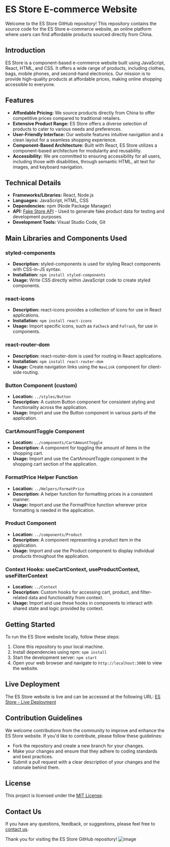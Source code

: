 # ES Store E-commerce Website

Welcome to the ES Store GitHub repository! This repository contains the source code for the ES Store e-commerce website, an online platform where users can find affordable products sourced directly from China.

## Introduction

ES Store is a component-based e-commerce website built using JavaScript, React, HTML, and CSS. It offers a wide range of products, including clothes, bags, mobile phones, and second-hand electronics. Our mission is to provide high-quality products at affordable prices, making online shopping accessible to everyone.

## Features

- **Affordable Pricing:** We source products directly from China to offer competitive prices compared to traditional retailers.
- **Extensive Product Range:** ES Store offers a diverse selection of products to cater to various needs and preferences.
- **User-Friendly Interface:** Our website features intuitive navigation and a clean layout for a seamless shopping experience.
- **Component-Based Architecture:** Built with React, ES Store utilizes a component-based architecture for modularity and reusability.
- **Accessibility:** We are committed to ensuring accessibility for all users, including those with disabilities, through semantic HTML, alt text for images, and keyboard navigation.

## Technical Details

- **Frameworks/Libraries:** React, Node.js
- **Languages:** JavaScript, HTML, CSS
- **Dependencies:** npm (Node Package Manager)
- **API:** [Fake Store API](https://fakestoreapi.com/docs) - Used to generate fake product data for testing and development purposes.
- **Development Tools:** Visual Studio Code, Git

## Main Libraries and Components Used

### styled-components
- **Description:** styled-components is used for styling React components with CSS-in-JS syntax.
- **Installation:** `npm install styled-components`
- **Usage:** Write CSS directly within JavaScript code to create styled components.

### react-icons
- **Description:** react-icons provides a collection of icons for use in React applications.
- **Installation:** `npm install react-icons`
- **Usage:** Import specific icons, such as `FaCheck` and `FaTrash`, for use in components.

### react-router-dom
- **Description:** react-router-dom is used for routing in React applications.
- **Installation:** `npm install react-router-dom`
- **Usage:** Create navigation links using the `NavLink` component for client-side routing.

### Button Component (custom)
- **Location:** `../styles/Button`
- **Description:** A custom Button component for consistent styling and functionality across the application.
- **Usage:** Import and use the Button component in various parts of the application.

### CartAmountToggle Component
- **Location:** `../components/CartAmountToggle`
- **Description:** A component for toggling the amount of items in the shopping cart.
- **Usage:** Import and use the CartAmountToggle component in the shopping cart section of the application.

### FormatPrice Helper Function
- **Location:** `../Helpers/FormatPrice`
- **Description:** A helper function for formatting prices in a consistent manner.
- **Usage:** Import and use the FormatPrice function wherever price formatting is needed in the application.

### Product Component
- **Location:** `../components/Product`
- **Description:** A component representing a product item in the application.
- **Usage:** Import and use the Product component to display individual products throughout the application.

### Context Hooks: useCartContext, useProductContext, useFilterContext
- **Location:** `../Context`
- **Description:** Custom hooks for accessing cart, product, and filter-related data and functionality from context.
- **Usage:** Import and use these hooks in components to interact with shared state and logic provided by context.

## Getting Started

To run the ES Store website locally, follow these steps:

1. Clone this repository to your local machine.
2. Install dependencies using npm: `npm install`
3. Start the development server: `npm start`
4. Open your web browser and navigate to `http://localhost:3000` to view the website.

## Live Deployment

The ES Store website is live and can be accessed at the following URL: [ES Store - Live Deployment](https://sprightly-stardust-f01d26.netlify.app/)

## Contribution Guidelines

We welcome contributions from the community to improve and enhance the ES Store website. If you'd like to contribute, please follow these guidelines:

- Fork the repository and create a new branch for your changes.
- Make your changes and ensure that they adhere to coding standards and best practices.
- Submit a pull request with a clear description of your changes and the rationale behind them.

## License

This project is licensed under the [MIT License](LICENSE).

## Contact Us

If you have any questions, feedback, or suggestions, please feel free to [contact us](mailto:contact@example.com).

Thank you for visiting the ES Store GitHub repository!
![image](https://github.com/sharifsarker/ES-Store/assets/33769832/ab0a4ed0-33a0-46cb-8073-8eab5afad54a)
